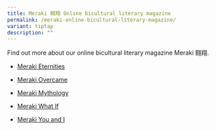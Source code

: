 ```yaml
---
title: Meraki 翱翔 Online bicultural literary magazine
permalink: /meraki-online-bicultural-literary-magazine/
variant: tiptap
description: ""
---
```

<p>Find out more about our online bicultural literary magazine Meraki 翱翔.
<br>
</p>
<ul data-tight="true" class="tight">
<li>
<p><a href="https://www.flipsnack.com/nanhua/meraki-eternities/full-view.html" rel="noopener nofollow" target="_blank">Meraki Eternities</a>
</p>
</li>
<li>
<p><a href="https://www.flipsnack.com/nanhua/meraki-overcame/full-view.html" rel="noopener nofollow" target="_blank">Meraki Overcame</a>
</p>
</li>
<li>
<p><a href="https://www.flipsnack.com/nanhua/meraki-mythology/full-view.html" rel="noopener nofollow" target="_blank">Meraki Mythology</a>
</p>
</li>
<li>
<p><a href="https://www.flipsnack.com/nanhua/meraki-what-if-2023-01/full-view.html" rel="noopener nofollow" target="_blank">Meraki What If</a>
</p>
</li>
<li>
<p><a href="https://www.flipsnack.com/nanhua/meraki-you-and-i/full-view.html" rel="noopener nofollow" target="_blank">Meraki You and I</a>
</p>
</li>
</ul>
<p></p>